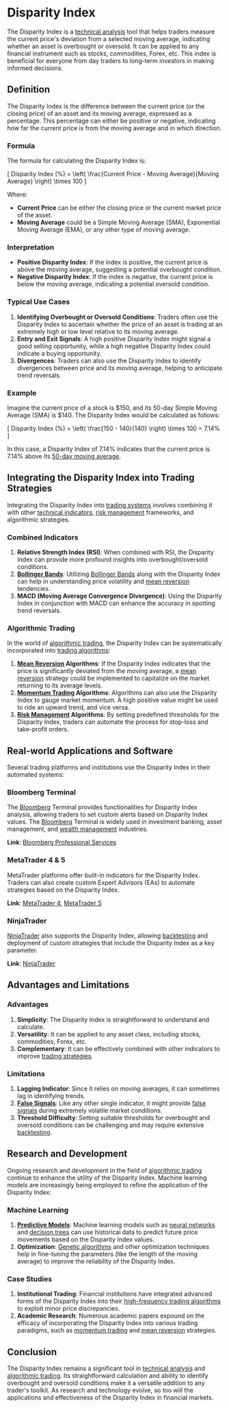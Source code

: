 # Disparity Index

The Disparity Index is a [technical analysis](../t/technical_analysis.md) tool that helps traders measure the current price's deviation from a selected moving average, indicating whether an asset is overbought or oversold. It can be applied to any financial instrument such as stocks, commodities, Forex, etc. This index is beneficial for everyone from day traders to long-term investors in making informed decisions.

## Definition

The Disparity Index is the difference between the current price (or the closing price) of an asset and its moving average, expressed as a percentage. This percentage can either be positive or negative, indicating how far the current price is from the moving average and in which direction.

### Formula

The formula for calculating the Disparity Index is:

\[ 
Disparity Index (\%) = \left( \frac{Current Price - Moving Average}{Moving Average} \right) \times 100 
\]

Where:
- **Current Price** can be either the closing price or the current market price of the asset.
- **Moving Average** could be a Simple Moving Average (SMA), Exponential Moving Average (EMA), or any other type of moving average.

### Interpretation

- **Positive Disparity Index**: If the index is positive, the current price is above the moving average, suggesting a potential overbought condition.
- **Negative Disparity Index**: If the index is negative, the current price is below the moving average, indicating a potential oversold condition.

### Typical Use Cases

1. **Identifying Overbought or Oversold Conditions**: Traders often use the Disparity Index to ascertain whether the price of an asset is trading at an extremely high or low level relative to its moving average.
2. **Entry and Exit Signals**: A high positive Disparity Index might signal a good selling opportunity, while a high negative Disparity Index could indicate a buying opportunity.
3. **Divergences**: Traders can also use the Disparity Index to identify divergences between price and its moving average, helping to anticipate trend reversals.

### Example

Imagine the current price of a stock is $150, and its 50-day Simple Moving Average (SMA) is $140. The Disparity Index would be calculated as follows:

\[ 
Disparity Index (\%) = \left( \frac{150 - 140}{140} \right) \times 100 = 7.14\%
\]

In this case, a Disparity Index of 7.14% indicates that the current price is 7.14% above its [50-day moving average](../1/50-day_moving_average.md).

## Integrating the Disparity Index into Trading Strategies

Integrating the Disparity Index into [trading systems](../t/trading_systems.md) involves combining it with other [technical indicators](../t/technical_indicators.md), [risk management](../r/risk_management.md) frameworks, and algorithmic strategies.

### Combined Indicators

1. **Relative Strength Index (RSI)**: When combined with RSI, the Disparity Index can provide more profound insights into overbought/oversold conditions.
2. **[Bollinger Bands](../b/bollinger_bands.md)**: Utilizing [Bollinger Bands](../b/bollinger_bands.md) along with the Disparity Index can help in understanding price volatility and [mean reversion](../m/mean_reversion.md) tendencies.
3. **MACD (Moving Average Convergence Divergence)**: Using the Disparity Index in conjunction with MACD can enhance the accuracy in spotting trend reversals.

### Algorithmic Trading

In the world of [algorithmic trading](../a/algorithmic_trading.md), the Disparity Index can be systematically incorporated into [trading algorithms](../t/trading_algorithms.md):

1. **[Mean Reversion](../m/mean_reversion.md) Algorithms**: If the Disparity Index indicates that the price is significantly deviated from the moving average, a [mean reversion](../m/mean_reversion.md) strategy could be implemented to capitalize on the market returning to its average levels.
2. **[Momentum Trading](../m/momentum_trading.md) Algorithms**: Algorithms can also use the Disparity Index to gauge market momentum. A high positive value might be used to ride an upward trend, and vice versa.
3. **[Risk Management](../r/risk_management.md) Algorithms**: By setting predefined thresholds for the Disparity Index, traders can automate the process for stop-loss and take-profit orders.

## Real-world Applications and Software

Several trading platforms and institutions use the Disparity Index in their automated systems:

### Bloomberg Terminal

The [Bloomberg](../b/bloomberg.md) Terminal provides functionalities for Disparity Index analysis, allowing traders to set custom alerts based on Disparity Index values. The [Bloomberg](../b/bloomberg.md) Terminal is widely used in investment banking, asset management, and [wealth management](../w/wealth_management.md) industries.

**Link**: [Bloomberg Professional Services](https://www.bloomberg.com/professional/solution/bloomberg-terminal/)

### MetaTrader 4 & 5

MetaTrader platforms offer built-in indicators for the Disparity Index. Traders can also create custom Expert Advisors (EAs) to automate strategies based on the Disparity Index.

**Link**: [MetaTrader 4](https://www.metatrader4.com), [MetaTrader 5](https://www.metatrader5.com)

### NinjaTrader

[NinjaTrader](../n/ninjatrader.md) also supports the Disparity Index, allowing [backtesting](../b/backtesting.md) and deployment of custom strategies that include the Disparity Index as a key parameter.

**Link**: [NinjaTrader](https://ninjatrader.com)

## Advantages and Limitations

### Advantages

1. **Simplicity**: The Disparity Index is straightforward to understand and calculate.
2. **Versatility**: It can be applied to any asset class, including stocks, commodities, Forex, etc.
3. **Complementary**: It can be effectively combined with other indicators to improve [trading strategies](../t/trading_strategies.md).

### Limitations

1. **Lagging Indicator**: Since it relies on moving averages, it can sometimes lag in identifying trends.
2. **[False Signals](../f/false_signals_in_trading.md)**: Like any other single indicator, it might provide [false signals](../f/false_signals_in_trading.md) during extremely volatile market conditions.
3. **Threshold Difficulty**: Setting suitable thresholds for overbought and oversold conditions can be challenging and may require extensive [backtesting](../b/backtesting.md).

## Research and Development

Ongoing research and development in the field of [algorithmic trading](../a/algorithmic_trading.md) continue to enhance the utility of the Disparity Index. Machine learning models are increasingly being employed to refine the application of the Disparity Index:

### Machine Learning

1. **[Predictive Models](../p/predictive_models_in_trading.md)**: Machine learning models such as [neural networks](../n/neural_networks_in_trading.md) and [decision trees](../d/decision_trees.md) can use historical data to predict future price movements based on the Disparity Index values.
2. **Optimization**: [Genetic algorithms](../g/genetic_algorithms_in_trading.md) and other optimization techniques help in fine-tuning the parameters (like the length of the moving average) to improve the reliability of the Disparity Index.

### Case Studies

1. **Institutional Trading**: Financial institutions have integrated advanced forms of the Disparity Index into their [high-frequency trading algorithms](../h/high-frequency_trading_algorithms.md) to exploit minor price discrepancies.
2. **Academic Research**: Numerous academic papers expound on the efficacy of incorporating the Disparity Index into various trading paradigms, such as [momentum trading](../m/momentum_trading.md) and [mean reversion](../m/mean_reversion.md) strategies.

## Conclusion

The Disparity Index remains a significant tool in [technical analysis](../t/technical_analysis.md) and [algorithmic trading](../a/algorithmic_trading.md). Its straightforward calculation and ability to identify overbought and oversold conditions make it a versatile addition to any trader's toolkit. As research and technology evolve, so too will the applications and effectiveness of the Disparity Index in financial markets.